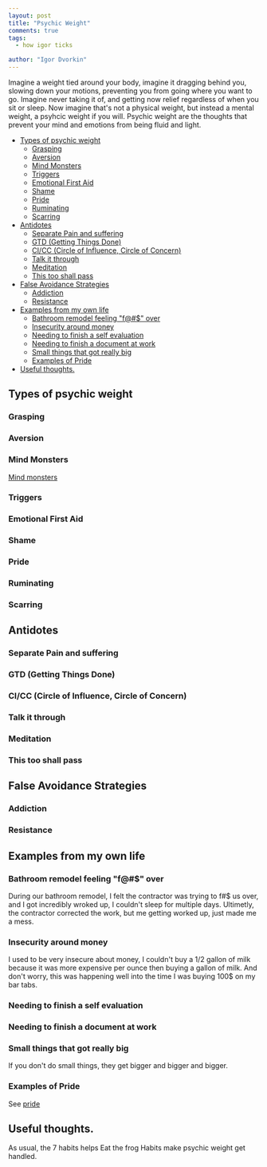 ```yaml
---
layout: post
title: "Psychic Weight"
comments: true
tags:
  - how igor ticks

author: "Igor Dvorkin"
---
```


Imagine a weight tied around your body, imagine it dragging behind you, slowing down your motions, preventing you from going where you want to go. Imagine never taking it of, and getting now relief regardless of when you sit or sleep. Now imagine that's not a physical weight, but instead a mental weight, a psyhcic weight if you will. Psychic weight are the thoughts that prevent your mind and emotions from being fluid and light.

<!-- prettier-ignore-start -->
<!-- vim-markdown-toc GFM -->

- [Types of psychic weight](#types-of-psychic-weight)
    - [Grasping](#grasping)
    - [Aversion](#aversion)
    - [Mind Monsters](#mind-monsters)
    - [Triggers](#triggers)
    - [Emotional First Aid](#emotional-first-aid)
    - [Shame](#shame)
    - [Pride](#pride)
    - [Ruminating](#ruminating)
    - [Scarring](#scarring)
- [Antidotes](#antidotes)
    - [Separate Pain and suffering](#separate-pain-and-suffering)
    - [GTD (Getting Things Done)](#gtd-getting-things-done)
    - [CI/CC (Circle of Influence, Circle of Concern)](#cicc-circle-of-influence-circle-of-concern)
    - [Talk it through](#talk-it-through)
    - [Meditation](#meditation)
    - [This too shall pass](#this-too-shall-pass)
- [False Avoidance Strategies](#false-avoidance-strategies)
    - [Addiction](#addiction)
    - [Resistance](#resistance)
- [Examples from my own life](#examples-from-my-own-life)
    - [Bathroom remodel feeling "f@#\$" over](#bathroom-remodel-feeling-f-over)
    - [Insecurity around money](#insecurity-around-money)
    - [Needing to finish a self evaluation](#needing-to-finish-a-self-evaluation)
    - [Needing to finish a document at work](#needing-to-finish-a-document-at-work)
    - [Small things that got really big](#small-things-that-got-really-big)
    - [Examples of Pride](#examples-of-pride)
- [Useful thoughts.](#useful-thoughts)

<!-- vim-markdown-toc -->
<!-- prettier-ignore-end -->

## Types of psychic weight

### Grasping

### Aversion

### Mind Monsters

[Mind monsters](/mind-monsters)

### Triggers

### Emotional First Aid

### Shame

### Pride

### Ruminating

### Scarring

## Antidotes

### Separate Pain and suffering

### GTD (Getting Things Done)

### CI/CC (Circle of Influence, Circle of Concern)

### Talk it through

### Meditation

### This too shall pass

## False Avoidance Strategies

### Addiction

### Resistance

## Examples from my own life

### Bathroom remodel feeling "f@#\$" over

During our bathroom remodel, I felt the contractor was trying to f#\$ us over, and I got incredibly wroked up, I couldn't sleep for multiple days. Ultimetly, the contractor corrected the work, but me getting worked up, just made me a mess.

### Insecurity around money

I used to be very insecure about money, I couldn't buy a 1/2 gallon of milk because it was more expensive per ounce then buying a gallon of milk. And don't worry, this was happening well into the time I was buying 100\$ on my bar tabs.

### Needing to finish a self evaluation

### Needing to finish a document at work

### Small things that got really big

If you don't do small things, they get bigger and bigger and bigger.

### Examples of Pride

See [pride](/pride)

## Useful thoughts.

As usual, the 7 habits helps
Eat the frog
Habits make psychic weight get handled.
